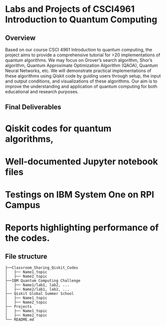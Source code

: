 # Labs and Projects of CSCI4961 Introduction to Quantum Computing

## Overview

Based on our course CSCI 4961 Introduction to quantum computing, the project aims to provide a comprehensive tutorial for >20 implementations of quantum algorithms. We may focus on Grover’s search algorithm, Shor’s algorithm, Quantum Approximate Optimization Algorithm (QAOA), Quantum Neural Networks, etc. We will demonstrate practical implementations of these algorithms using Qiskit code by guiding users through setup, the input and output conditions, and visualizations of these algorithms. Our aim is to improve the understanding and application of quantum computing for both educational and research purposes.

## Final Deliverables

# Qiskit codes for quantum algorithms, 
# Well-documented Jupyter notebook files
# Testings on IBM System One on RPI Campus
# Reports highlighting performance of the codes. 


## File structure

```
├──Classroom_Sharing_Qiskit_Codes
│   ├── Name1_topic
│   ├── Name2_topic
├──IBM Quantum Computing Challenge
│   ├── Name1/lab1, lab2, ...
│   ├── Name2/lab1, lab2, ...
├── Qiskit Global Summer School
│   ├── Name1_topic
│   ├── Name2_topic
├── Projects
│   ├── Name1_topic
│   ├── Name2_topic
└── README.md
```  
